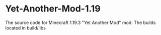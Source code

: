 # Yet-Another-Mod-1.19

The source code for Minecraft 1.19.3 "Yet Another Mod" mod.
The builds located in build/libs
